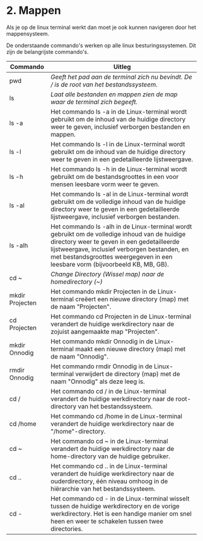 # 2. Mappen
Als je op de linux terminal werkt dan moet je ook kunnen navigeren door het mappensysteem.

De onderstaande commando's werken op alle linux besturingssystemen. Dit zijn de belangrijste commando's.

Commando | Uitleg
--- | ---
pwd | _Geeft het pad aan de terminal zich nu bevindt. De / is de root van het bestandssysteem._
ls | _Laat alle bestanden en mappen zien de map waar de terminal zich begeeft._
ls -a | Het commando ls -a in de Linux-terminal wordt gebruikt om de inhoud van de huidige directory weer te geven, inclusief verborgen bestanden en mappen.
ls -l | Het commando ls -l in de Linux-terminal wordt gebruikt om de inhoud van de huidige directory weer te geven in een gedetailleerde lijstweergave.
ls -h | Het commando ls -h in de Linux-terminal wordt gebruikt om de bestandsgroottes in een voor mensen leesbare vorm weer te geven.
ls -al | Het commando ls -al in de Linux-terminal wordt gebruikt om de volledige inhoud van de huidige directory weer te geven in een gedetailleerde lijstweergave, inclusief verborgen bestanden.
ls -alh | Het commando ls -alh in de Linux-terminal wordt gebruikt om de volledige inhoud van de huidige directory weer te geven in een gedetailleerde lijstweergave, inclusief verborgen bestanden, en met bestandsgroottes weergegeven in een leesbare vorm (bijvoorbeeld KB, MB, GB).
cd ~ | _Change Directory (Wissel map) naar de homedirectory (~)_
mkdir Projecten | Het commando mkdir Projecten in de Linux-terminal creëert een nieuwe directory (map) met de naam "Projecten".
cd Projecten | Het commando cd Projecten in de Linux-terminal verandert de huidige werkdirectory naar de zojuist aangemaakte map "Projecten".
mkdir Onnodig | Het commando mkdir Onnodig in de Linux-terminal maakt een nieuwe directory (map) met de naam "Onnodig". 
rmdir Onnodig | Het commando rmdir Onnodig in de Linux-terminal verwijdert de directory (map) met de naam "Onnodig" als deze leeg is.
cd / | Het commando cd / in de Linux-terminal verandert de huidige werkdirectory naar de root-directory van het bestandssysteem.
cd /home | Het commando cd /home in de Linux-terminal verandert de huidige werkdirectory naar de "/home"-directory. 
cd ~ | Het commando cd ~ in de Linux-terminal verandert de huidige werkdirectory naar de home-directory van de huidige gebruiker.
cd .. | Het commando cd .. in de Linux-terminal verandert de huidige werkdirectory naar de ouderdirectory, één niveau omhoog in de hiërarchie van het bestandssysteem.
cd - | Het commando cd - in de Linux-terminal wisselt tussen de huidige werkdirectory en de vorige werkdirectory. Het is een handige manier om snel heen en weer te schakelen tussen twee directories.